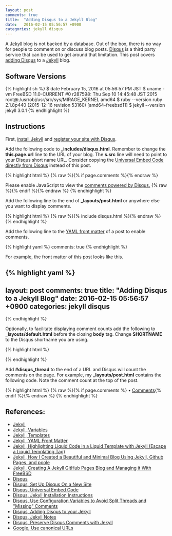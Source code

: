 ```yaml
---
layout: post
comments: true
title:  "Adding Disqus to a Jekyll Blog"
date:   2016-02-15 05:56:57 +0900
categories: jekyll disqus
---
```

A [Jekyll][jekyll] blog is not backed by a database.
Out of the box, there is no way for people to comment on or discuss blog posts.
[Disqus][disqus] is a third party service that can be used to get around that limitation.
This post covers [adding Disqus][disqus-jekyll-install] to a [Jekyll][jekyll] blog.

## Software Versions
{% highlight sh %}
$ date
February 15, 2016 at 05:56:57 PM JST
$ uname -vm
FreeBSD 11.0-CURRENT #0 r287598: Thu Sep 10 14:45:48 JST 2015     root@:/usr/obj/usr/src/sys/MIRAGE_KERNEL  amd64
$ ruby --version
ruby 2.1.8p440 (2015-12-16 revision 53160) [amd64-freebsd11]
$ jekyll --version
jekyll 3.0.1
{% endhighlight %}

## Instructions

First, [install Jekyll][jekyll-freebsd] and [register your site with Disqus][disqus-registration].

Add the following code to **_includes/disqus.html**.
Remember to change the **this.page.url** line to the URL of your blog.
The **s.src** line will need to point to your Disqus short name URL.
Consider copying the [Universal Embed Code directly from Disqus][disqus-embed] instead of this post.

{% highlight html %}
{% raw %}{% if page.comments %}{% endraw %}
<div id="disqus_thread"></div>
<script>
var disqus_config = function () {
this.page.url = "http://BLOG.host.com{% raw %}{{ page.url }}{% endraw %}"; // <--- use canonical URL
this.page.identifier = "{% raw %}{{ page.id }}{% endraw %}";
};
(function() { // DON'T EDIT BELOW THIS LINE
var d = document, s = d.createElement('script');

s.src = '//SHORTNAME.disqus.com/embed.js'; // <--- use Disqus shortname

s.setAttribute('data-timestamp', +new Date());
(d.head || d.body).appendChild(s);
})();
</script>
<noscript>Please enable JavaScript to view the <a href="https://disqus.com/?ref_noscript" rel="nofollow">comments powered by Disqus.</a></noscript>
{% raw %}{% endif %}{% endraw %}
{% endhighlight %}

Add the following line to the end of **_layouts/post.html** or anywhere else you want to display comments.

{% highlight html %}
{% raw %}{% include disqus.html %}{% endraw %}
{% endhighlight %}

Add the following line to the [YAML front matter][jekyll-frontmatter] of a post to enable comments.

{% highlight yaml %}
comments: true
{% endhighlight %}

For example, the front matter of this post looks like this.

{% highlight yaml %}
---
layout: post
comments: true
title:  "Adding Disqus to a Jekyll Blog"
date:   2016-02-15 05:56:57 +0900
categories: jekyll disqus
---
{% endhighlight %}

Optionally, to facilitate displaying comment counts
add the following to **_layouts/default.html** before the closing **body** tag.
Change **SHORTNAME** to the Disqus shortname you are using.

{% highlight html %}
<script id="dsq-count-scr" src="//SHORTNAME.disqus.com/count.js" async></script>
{% endhighlight %}

Add **#disqus_thread** to the end of a URL and Disqus will count the comments on the page.
For example, my **_layouts/post.html** contains the following code.
Note the comment count at the top of the post.

{% highlight html %}
{% raw %}{% if page.comments %} • <a href="https://sgeos.github.io{{ page.url }}#disqus_thread">Comments</a>{% endif %}{% endraw %}
{% endhighlight %}

## References:
- [Jekyll][jekyll]
- [Jekyll, Variables][jekyll-variables]
- [Jekyll, Templates][jekyll-templates]
- [Jekyll, YAML Front Matter][jekyll-frontmatter]
- [Jekyll, Highlighting Liquid Code in a Liquid Template with Jekyll (Escape a Liquid Templating Tag)][jekyll-highlight-liquid-code]
- [Jekyll, How I Created a Beautiful and Minimal Blog Using Jekyll, Github Pages, and poole][jekyll-beautiful]
- [Jekyll, Creating A Jekyll GitHub Pages Blog and Managing it With FreeBSD][jekyll-freebsd]
- [Disqus][disqus]
- [Disqus, Set Up Disqus On a New Site][disqus-registration]
- [Disqus, Universal Embed Code][disqus-embed]
- [Disqus, Jekyll Installation Instructions][disqus-jekyll-install]
- [Disqus, Use Configuration Variables to Avoid Split Threads and "Missing" Comments][disqus-install-config]
- [Disqus, Adding Disqus to your Jekyll][disqus-install-random]
- [Disqus, Jekyll Notes][disqus-jekyll-notes]
- [Disqus, Preserve Disqus Comments with Jekyll][disqus-preserve]
- [Google, Use canonical URLs][google-canonical]

[jekyll]: https://jekyllrb.com
[jekyll-variables]: http://jekyllrb.com/docs/variables/
[jekyll-templates]: http://jekyllrb.com/docs/templates/
[jekyll-frontmatter]: http://jekyllrb.com/docs/frontmatter/
[jekyll-highlight-liquid-code]: http://tesoriere.com/2010/08/25/liquid-code-in-a-liquid-template-with-jekyll/
[jekyll-beautiful]: http://joshualande.com/jekyll-github-pages-poole/
[jekyll-freebsd]: https://sgeos.github.io/jekyll/github/freebsd/2016/01/07/creating-a-jekyll-github-pages-blog-and-managing-it-with-freebsd.html
[disqus]: https://disqus.com
[disqus-registration]: https://disqus.com/admin/create/
[disqus-embed]: https://disqus.com/admin/universalcode/
[disqus-jekyll-install]: https://help.disqus.com/customer/portal/articles/472138-jekyll-installation-instructions
[disqus-install-config]: https://help.disqus.com/customer/en/portal/articles/2158629
[disqus-install-random]: http://www.perfectlyrandom.org/2014/06/29/adding-disqus-to-your-jekyll-powered-github-pages/
[disqus-jekyll-notes]: http://blog.pzheng.me/2014/07/03/Jekyll-Notes/
[disqus-preserve]: http://haacked.com/archive/2013/12/09/preserving-disqus-comments-with-jekyll/
[google-canonical]: https://support.google.com/webmasters/answer/139066?hl=en

